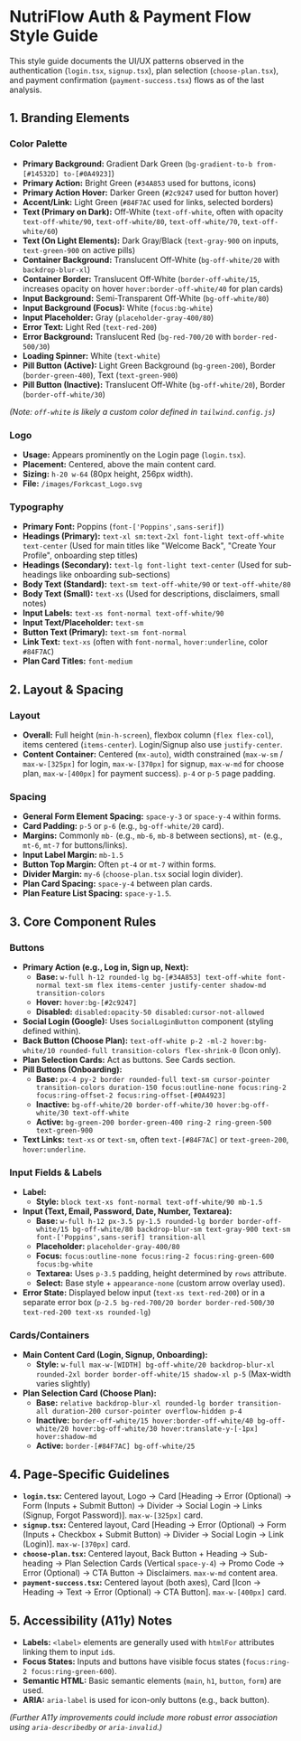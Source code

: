 # NutriFlow Auth & Payment Flow Style Guide

This style guide documents the UI/UX patterns observed in the authentication (`login.tsx`, `signup.tsx`), plan selection (`choose-plan.tsx`), and payment confirmation (`payment-success.tsx`) flows as of the last analysis.

## 1. Branding Elements

### Color Palette

- **Primary Background:** Gradient Dark Green (`bg-gradient-to-b from-[#14532D] to-[#0A4923]`)
- **Primary Action:** Bright Green (`#34A853` used for buttons, icons)
- **Primary Action Hover:** Darker Green (`#2c9247` used for button hover)
- **Accent/Link:** Light Green (`#84F7AC` used for links, selected borders)
- **Text (Primary on Dark):** Off-White (`text-off-white`, often with opacity `text-off-white/90`, `text-off-white/80`, `text-off-white/70`, `text-off-white/60`)
- **Text (On Light Elements):** Dark Gray/Black (`text-gray-900` on inputs, `text-green-900` on active pills)
- **Container Background:** Translucent Off-White (`bg-off-white/20` with `backdrop-blur-xl`)
- **Container Border:** Translucent Off-White (`border-off-white/15`, increases opacity on hover `hover:border-off-white/40` for plan cards)
- **Input Background:** Semi-Transparent Off-White (`bg-off-white/80`)
- **Input Background (Focus):** White (`focus:bg-white`)
- **Input Placeholder:** Gray (`placeholder-gray-400/80`)
- **Error Text:** Light Red (`text-red-200`)
- **Error Background:** Translucent Red (`bg-red-700/20` with `border-red-500/30`)
- **Loading Spinner:** White (`text-white`)
- **Pill Button (Active):** Light Green Background (`bg-green-200`), Border (`border-green-400`), Text (`text-green-900`)
- **Pill Button (Inactive):** Translucent Off-White (`bg-off-white/20`), Border (`border-off-white/30`)

*(Note: `off-white` is likely a custom color defined in `tailwind.config.js`)*

### Logo

- **Usage:** Appears prominently on the Login page (`login.tsx`).
- **Placement:** Centered, above the main content card.
- **Sizing:** `h-20 w-64` (80px height, 256px width).
- **File:** `/images/Forkcast_Logo.svg`

### Typography

- **Primary Font:** Poppins (`font-['Poppins',sans-serif]`)
- **Headings (Primary):** `text-xl sm:text-2xl font-light text-off-white text-center` (Used for main titles like "Welcome Back", "Create Your Profile", onboarding step titles)
- **Headings (Secondary):** `text-lg font-light text-center` (Used for sub-headings like onboarding sub-sections)
- **Body Text (Standard):** `text-sm text-off-white/90` or `text-off-white/80`
- **Body Text (Small):** `text-xs` (Used for descriptions, disclaimers, small notes)
- **Input Labels:** `text-xs font-normal text-off-white/90`
- **Input Text/Placeholder:** `text-sm`
- **Button Text (Primary):** `text-sm font-normal`
- **Link Text:** `text-xs` (often with `font-normal`, `hover:underline`, color `#84F7AC`)
- **Plan Card Titles:** `font-medium`

## 2. Layout & Spacing

### Layout

- **Overall:** Full height (`min-h-screen`), flexbox column (`flex flex-col`), items centered (`items-center`). Login/Signup also use `justify-center`.
- **Content Container:** Centered (`mx-auto`), width constrained (`max-w-sm` / `max-w-[325px]` for login, `max-w-[370px]` for signup, `max-w-md` for choose plan, `max-w-[400px]` for payment success). `p-4` or `p-5` page padding.

### Spacing

- **General Form Element Spacing:** `space-y-3` or `space-y-4` within forms.
- **Card Padding:** `p-5` or `p-6` (e.g., `bg-off-white/20` card).
- **Margins:** Commonly `mb-` (e.g., `mb-6`, `mb-8` between sections), `mt-` (e.g., `mt-6`, `mt-7` for buttons/links).
- **Input Label Margin:** `mb-1.5`
- **Button Top Margin:** Often `pt-4` or `mt-7` within forms.
- **Divider Margin:** `my-6` (`choose-plan.tsx` social login divider).
- **Plan Card Spacing:** `space-y-4` between plan cards.
- **Plan Feature List Spacing:** `space-y-1.5`.

## 3. Core Component Rules

### Buttons

- **Primary Action (e.g., Log in, Sign up, Next):**
    - **Base:** `w-full h-12 rounded-lg bg-[#34A853] text-off-white font-normal text-sm flex items-center justify-center shadow-md transition-colors`
    - **Hover:** `hover:bg-[#2c9247]`
    - **Disabled:** `disabled:opacity-50 disabled:cursor-not-allowed`
- **Social Login (Google):** Uses `SocialLoginButton` component (styling defined within).
- **Back Button (Choose Plan):** `text-off-white p-2 -ml-2 hover:bg-white/10 rounded-full transition-colors flex-shrink-0` (Icon only).
- **Plan Selection Cards:** Act as buttons. See Cards section.
- **Pill Buttons (Onboarding):**
    - **Base:** `px-4 py-2 border rounded-full text-sm cursor-pointer transition-colors duration-150 focus:outline-none focus:ring-2 focus:ring-offset-2 focus:ring-offset-[#0A4923]`
    - **Inactive:** `bg-off-white/20 border-off-white/30 hover:bg-off-white/30 text-off-white`
    - **Active:** `bg-green-200 border-green-400 ring-2 ring-green-500 text-green-900`
- **Text Links:** `text-xs` or `text-sm`, often `text-[#84F7AC]` or `text-green-200`, `hover:underline`.

### Input Fields & Labels

- **Label:**
    - **Style:** `block text-xs font-normal text-off-white/90 mb-1.5`
- **Input (Text, Email, Password, Date, Number, Textarea):**
    - **Base:** `w-full h-12 px-3.5 py-1.5 rounded-lg border border-off-white/15 bg-off-white/80 backdrop-blur-sm text-gray-900 text-sm font-['Poppins',sans-serif] transition-all`
    - **Placeholder:** `placeholder-gray-400/80`
    - **Focus:** `focus:outline-none focus:ring-2 focus:ring-green-600 focus:bg-white`
    - **Textarea:** Uses `p-3.5` padding, height determined by `rows` attribute.
    - **Select:** Base style + `appearance-none` (custom arrow overlay used).
- **Error State:** Displayed below input (`text-xs text-red-200`) or in a separate error box (`p-2.5 bg-red-700/20 border border-red-500/30 text-red-200 text-xs rounded-lg`)

### Cards/Containers

- **Main Content Card (Login, Signup, Onboarding):**
    - **Style:** `w-full max-w-[WIDTH] bg-off-white/20 backdrop-blur-xl rounded-2xl border border-off-white/15 shadow-xl p-5` (Max-width varies slightly)
- **Plan Selection Card (Choose Plan):**
    - **Base:** `relative backdrop-blur-xl rounded-lg border transition-all duration-200 cursor-pointer overflow-hidden p-4`
    - **Inactive:** `border-off-white/15 hover:border-off-white/40 bg-off-white/20 hover:bg-off-white/30 hover:translate-y-[-1px] hover:shadow-md`
    - **Active:** `border-[#84F7AC] bg-off-white/25`

## 4. Page-Specific Guidelines

- **`login.tsx`:** Centered layout, Logo -> Card [Heading -> Error (Optional) -> Form (Inputs + Submit Button) -> Divider -> Social Login -> Links (Signup, Forgot Password)]. `max-w-[325px]` card.
- **`signup.tsx`:** Centered layout, Card [Heading -> Error (Optional) -> Form (Inputs + Checkbox + Submit Button) -> Divider -> Social Login -> Link (Login)]. `max-w-[370px]` card.
- **`choose-plan.tsx`:** Centered layout, Back Button + Heading -> Sub-heading -> Plan Selection Cards (Vertical `space-y-4`) -> Promo Code -> Error (Optional) -> CTA Button -> Disclaimers. `max-w-md` content area.
- **`payment-success.tsx`:** Centered layout (both axes), Card [Icon -> Heading -> Text -> Error (Optional) -> CTA Button]. `max-w-[400px]` card.

## 5. Accessibility (A11y) Notes

- **Labels:** `<label>` elements are generally used with `htmlFor` attributes linking them to input `id`s.
- **Focus States:** Inputs and buttons have visible focus states (`focus:ring-2 focus:ring-green-600`).
- **Semantic HTML:** Basic semantic elements (`main`, `h1`, `button`, `form`) are used.
- **ARIA:** `aria-label` is used for icon-only buttons (e.g., back button).

*(Further A11y improvements could include more robust error association using `aria-describedby` or `aria-invalid`.)* 